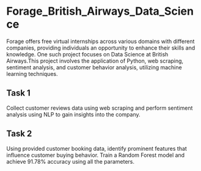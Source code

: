 # Forage_British_Airways_Data_Science
Forage offers free virtual internships across various domains with different companies, providing individuals an opportunity to enhance their skills and knowledge. One such project focuses on Data Science at British Airways.This project involves the application of Python, web scraping, sentiment analysis, and customer behavior analysis, utilizing machine learning techniques.
## Task 1
Collect customer reviews data using web scraping and perform sentiment analysis using NLP to gain insights into the company.
## Task 2
Using provided customer booking data, identify prominent features that influence customer buying behavior. Train a Random Forest model and achieve 91.78% accuracy using all the parameters.
